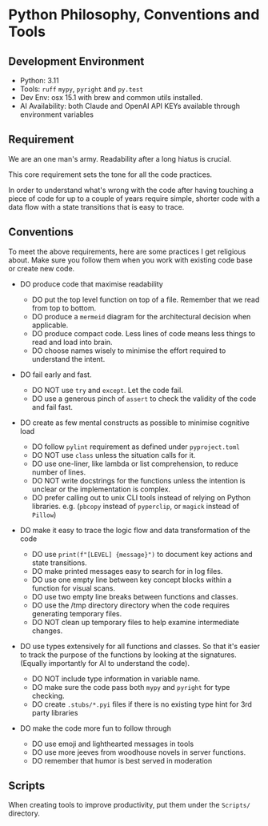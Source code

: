 # Python Philosophy, Conventions and Tools

## Development Environment

- Python: 3.11
- Tools: `ruff` `mypy`, `pyright` and `py.test`
- Dev Env: osx 15.1 with brew and common utils installed. 
- AI Availability: both Claude and OpenAI API KEYs available through environment variables

## Requirement

We are an one man's army. Readability after a long hiatus is crucial. 

This core requirement sets the tone for all the code practices.

In order to understand what's wrong with the code after having touching 
a piece of code for up to a couple of years require simple, shorter code 
with a data flow with a state transitions that is easy to trace.

## Conventions

To meet the above requirements, here are some practices I get religious about.
Make sure you follow them when you work with existing code base or create new
code.

- DO produce code that maximise readability
  - DO put the top level function on top of a file. Remember that we read from top to bottom.
  - DO produce a `mermeid` diagram for the architectural decision when applicable.
  - DO produce compact code. Less lines of code means less things to read and load into brain.
  - DO choose names wisely to minimise the effort required to understand the intent.

- DO fail early and fast.  
  - DO NOT use `try` and `except`. Let the code fail.
  - DO use a generous pinch of `assert` to check the validity of the code and fail fast.

- DO create as few mental constructs as possible to minimise cognitive load
  - DO follow `pylint` requirement as defined under `pyproject.toml` 
  - DO NOT use `class` unless the situation calls for it.
  - DO use one-liner, like lambda or list comprehension, to reduce number of lines.
  - DO NOT write docstrings for the functions unless the intention is unclear or
    the implementation is complex.
  - DO prefer calling out to unix CLI tools instead of relying on Python libraries. 
    e.g. (`pbcopy` instead of `pyperclip`, or `magick` instead of `Pillow`)

- DO make it easy to trace the logic flow and data transformation of the code
  - DO use `print(f"[LEVEL] {message}")` to document key actions and state transitions.
  - DO make printed messages easy to search for in log files.
  - DO use one empty line between key concept blocks within a function for visual scans.
  - DO use two empty line breaks between functions and classes. 
  - DO use the /tmp directory directory when the code requires generating temporary files.
  - DO NOT clean up temporary files to help examine intermediate changes.

- DO use types extensively for all functions and classes. So that it's easier to 
  track the purpose of the functions by looking at the signatures. (Equally
  importantly for AI to understand the code).
  - DO NOT include type information in variable name.
  - DO make sure the code pass both `mypy` and `pyright` for type checking. 
  - DO create `.stubs/*.pyi` files if there is no existing type hint for 3rd party libraries 

- DO make the code more fun to follow through
  - DO use emoji and lighthearted messages in tools
  - DO use more jeeves from woodhouse novels in server functions.
  - DO remember that humor is best served in moderation

## Scripts

When creating tools to improve productivity, put them under the `Scripts/` directory.
